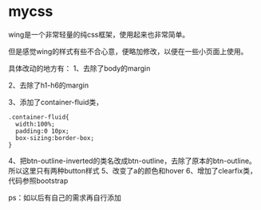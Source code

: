 # mycss

wing是一个非常轻量的纯css框架，使用起来也非常简单。

但是感觉wing的样式有些不合心意，便略加修改，以便在一些小页面上使用。


具体改动的地方有：
1、去除了body的margin

2、去除了h1-h6的margin

3、添加了container-fluid类，
```
.container-fluid{
  width:100%;
  padding:0 10px;
  box-sizing:border-box;
}
```

4、把btn-outline-inverted的类名改成btn-outline，去除了原本的btn-outline。所以这里只有两种button样式
5、改变了a的颜色和hover
6、增加了clearfix类，代码参照bootstrap

ps：如以后有自己的需求再自行添加
